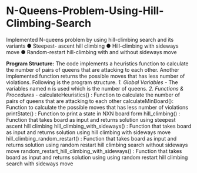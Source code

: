 # N-Queens-Problem-Using-Hill-Climbing-Search

Implemented N-queens problem by using hill-climbing search and its variants 
● Steepest- ascent hill climbing
● Hill-climbing with sideways move
● Random-restart hill-climbing with and without sideways move

**Program Structure:**
The code implements a heuristics function to calculate the number of pairs of queens
that are attacking to each other. Another implemented function returns the possible
moves that has less number of violations.
Following is the program structure.
*1. Global Variables -*
The variables named n is used which is the number of queens.
*2. Functions & Procedures -*
calculateHeuristics() : Function to calculate the number of pairs of queens that are
attacking to each other
calculateMinBoard(): Function to calculate the possible moves that has less number of
violations
printState() : Function to print a state in NXN board form
hill_climbing() : Function that takes board as input and returns solution using steepest
ascent hill climbing
hill_climbing_with_sideways() : Function that takes board as input and returns solution
using hill climbing with sideways move
hill_climbing_random_restart() : Function that takes board as input and returns
solution using random restart hill climbing search without sideways move
random_restart_hill_climbing_with_sideways() : Function that takes board as input
and returns solution using using random restart hill climbing search with sideways move
